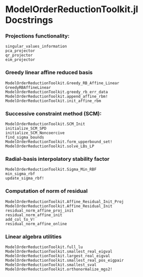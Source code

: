 # ModelOrderReductionToolkit.jl Docstrings

### Projections functionality: 
```@docs
singular_values_information
pca_projector
qr_projector
eim_projector
```

### Greedy linear affine reduced basis
```@docs
ModelOrderReductionToolkit.Greedy_RB_Affine_Linear
GreedyRBAffineLinear
ModelOrderReductionToolkit.greedy_rb_err_data
ModelOrderReductionToolkit.append_affine_rbm!
ModelOrderReductionToolkit.init_affine_rbm
```

### Successive constraint method (SCM):
```@docs
ModelOrderReductionToolkit.SCM_Init
initialize_SCM_SPD
initialize_SCM_Noncoercive
find_sigma_bounds
ModelOrderReductionToolkit.form_upperbound_set!
ModelOrderReductionToolkit.solve_LBs_LP
```

### Radial-basis interpolatory stability factor
```@docs
ModelOrderReductionToolkit.Sigma_Min_RBF
min_sigma_rbf
update_sigma_rbf!
```

### Computation of norm of residual
```@docs
ModelOrderReductionToolkit.Affine_Residual_Init_Proj
ModelOrderReductionToolkit.Affine_Residual_Init
residual_norm_affine_proj_init
residual_norm_affine_init
add_col_to_V!
residual_norm_affine_online
```

### Linear algebra utilities
```@docs
ModelOrderReductionToolkit.full_lu
ModelOrderReductionToolkit.smallest_real_eigval
ModelOrderReductionToolkit.largest_real_eigval
ModelOrderReductionToolkit.smallest_real_pos_eigpair
ModelOrderReductionToolkit.smallest_sval
ModelOrderReductionToolkit.orthonormalize_mgs2!
```